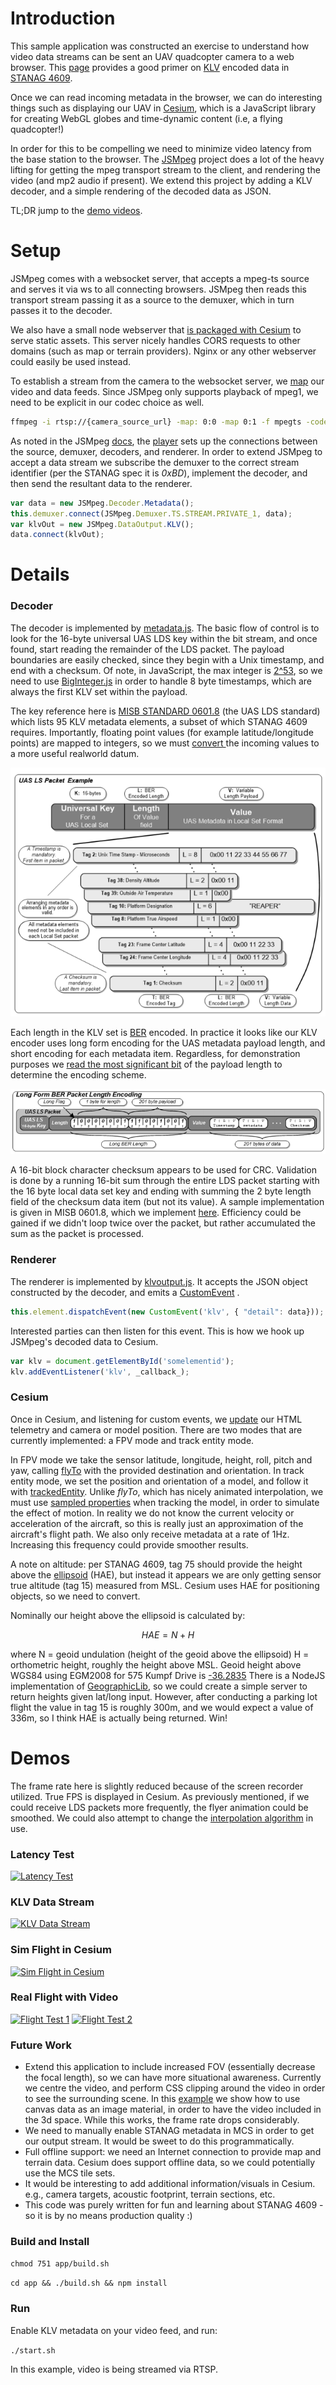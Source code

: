 # Introduction

This sample application was constructed an exercise to understand how video data streams can be sent an UAV quadcopter camera to a web browser. This [page](http://impleotv.com/2017/02/17/klv-encoded-metadata-in-stanag-4609-streams/) provides a good primer on [KLV](https://en.wikipedia.org/wiki/KLV) encoded data in [STANAG 4609](http://www.gwg.nga.mil/misb/docs/nato_docs/STANAG_4609_Ed3.pdf).

Once we can read incoming metadata in the browser, we can do interesting things such as displaying our UAV in [Cesium](https://github.com/AnalyticalGraphicsInc/cesium), which is a JavaScript library for creating WebGL globes and time-dynamic content (i.e, a flying quadcopter!)

In order for this to be compelling we need to minimize video latency from the base station to the browser.  The [JSMpeg](https://github.com/phoboslab/jsmpeg) project does a lot of the heavy lifting for getting the mpeg transport stream to the client, and rendering the video (and mp2 audio if present). We extend this project by adding a KLV decoder, and a simple rendering of the decoded data as JSON. 

TL;DR jump to the [demo videos](#demoarea).

# Setup

JSMpeg comes with a websocket server, that accepts a mpeg-ts source and serves it via ws to all connecting browsers. JSMpeg then reads this transport stream passing it as a source to the demuxer, which in turn passes it to the decoder.

We also have a small node webserver that [is packaged with Cesium](https://github.com/AnalyticalGraphicsInc/cesium/blob/master/server.js) to serve static assets. This server nicely handles CORS requests to other domains (such as map or terrain providers). Nginx or any other webserver could easily be used instead.

To establish a stream from the camera to the websocket server, we [map](https://trac.ffmpeg.org/wiki/Map) our video and data feeds. Since JSMpeg only supports playback of mpeg1, we need to be explicit in our codec choice as well.

```bash
ffmpeg -i rtsp://{camera_source_url} -map: 0:0 -map 0:1 -f mpegts -codec:v mpeg1video -b:v 800k -r 24 -s 800:600 http://127.0.0.1:8081/secretkey
```

As noted in the JSMpeg [docs](https://github.com/phoboslab/jsmpeg/blob/master/src/jsmpeg.js), the [player](app/src/jsmpeg/player.js#L46) sets up the connections between the source, demuxer, decoders, and renderer. In order to extend JSMpeg to accept a data stream we subscribe the demuxer to the correct stream identifier (per the STANAG spec it is _0xBD_), implement the decoder, and then send the resultant data to the renderer. 

```javascript
var data = new JSMpeg.Decoder.Metadata();
this.demuxer.connect(JSMpeg.Demuxer.TS.STREAM.PRIVATE_1, data);
var klvOut = new JSMpeg.DataOutput.KLV();
data.connect(klvOut);
```
# Details 
### Decoder
The decoder is implemented by [metadata.js](app/src/jsmpeg/metadata.js). The basic flow of control is to look for the 16-byte universal UAS LDS key within the bit stream, and once found, start reading the remainder of the LDS packet. The payload boundaries are easily checked, since they begin with a Unix timestamp, and end with a checksum. Of note, in JavaScript, the max integer is [2^53](http://ecma262-5.com/ELS5_HTML.htm#Section_8.5), so we need to use [BigInteger.js](https://www.npmjs.com/package/big-integer) in order to handle 8 byte timestamps, which are always the first KLV set within the payload.

The key reference here is [MISB STANDARD 0601.8](https://upload.wikimedia.org/wikipedia/commons/1/19/MISB_Standard_0601.pdf) (the UAS LDS standard) which lists 95 KLV metadata elements, a subset of which STANAG 4609 requires. Importantly, floating point values (for example latitude/longitude points) are mapped to integers, so we must [convert ](app/src/jsmpeg/metadata.js#L99) the incoming values to a more useful realworld datum. 

![Example Packet](images/example_packet.png)

Each length in the KLV set is [BER](https://en.wikipedia.org/wiki/X.690#BER_encoding) encoded. In practice it looks like our KLV encoder uses long form encoding for the UAS metadata payload length, and short encoding for each metadata item. Regardless, for demonstration purposes we [read the most significant bit](app/src/jsmpeg/metadata.js#L57) of the payload length to determine the encoding scheme.

![Example Packet](images/example_metadata.png)

A 16-bit block character checksum appears to be used for CRC. Validation is done by a running 16-bit sum through the entire LDS packet starting with the 16 byte local data set key and ending with summing the 2 byte length field of the checksum data item (but not its value). A sample implementation is given in MISB 0601.8, which we implement [here](app/src/jsmpeg/metadata.js#L299). Efficiency could be gained if we didn't loop twice over the packet, but rather accumulated the sum as the packet is processed.

### Renderer
The renderer is implemented by [klvoutput.js](app/src/jsmpeg/klvoutput.js). It accepts the JSON object constructed by the decoder, and emits a [CustomEvent](https://developer.mozilla.org/en/docs/Web/API/CustomEvent) .
```javascript
this.element.dispatchEvent(new CustomEvent('klv', { "detail": data}));
```
Interested parties can then listen for this event. This is how we hook up JSMpeg's decoded data to Cesium. 
```javascript
var klv = document.getElementById('somelementid');
klv.addEventListener('klv', _callback_);
```

### Cesium
Once in Cesium, and listening for custom events, we [update](app/src/uav/main.js#L68) our HTML telemetry and camera or model position. There are two modes that are currently implemented: a FPV mode and track entity mode. 

In FPV mode we take the sensor latitude, longitude, height, roll, pitch and yaw, calling [flyTo](https://cesiumjs.org/Cesium/Build/Documentation/Camera.html#flyTo) with the provided destination and orientation. In track entity mode, we set the position and orientation of a model, and follow it with [trackedEntity](https://cesiumjs.org/Cesium/Build/Documentation/Viewer.html#trackedEntity). Unlike _flyTo_, which has nicely animated interpolation, we must use [sampled properties](https://cesiumjs.org/Cesium/Build/Documentation/SampledProperty.html) when tracking the model, in order to simulate the effect of motion.  In reality we do not know the current velocity or acceleration of the aircraft, so this is really just an approximation of the aircraft's flight path. We also only receive metadata at a rate of 1Hz. Increasing this frequency could provide smoother results.

A note on altitude: per STANAG 4609, tag 75 should provide the height above the [ellipsoid](https://support.pix4d.com/hc/en-us/articles/202559869-Orthometric-and-Ellipsoidal-Height#gsc.tab=0) (HAE), but instead it appears we are only getting sensor true altitude (tag 15) measured from MSL. Cesium uses HAE for positioning objects, so we need to convert. 

Nominally our height above the ellipsoid is calculated by:
```math
HAE = N + H
```
where N = geoid undulation (height of the geoid above the ellipsoid) H = orthometric height, roughly the height above MSL. Geoid height above WGS84 using EGM2008 for 575 Kumpf Drive is [-36.2835]( https://geographiclib.sourceforge.io/cgi-bin/GeoidEval?input=43.504001%2C+-80.530135) There is a NodeJS implementation of [GeographicLib](https://www.npmjs.com/package/geographiclib), so we could create a simple server to return heights given lat/long input. However, after conducting a parking lot flight the value in tag 15 is roughly 300m, and we would expect a value of 336m, so I think HAE is actually being returned. Win!

#  <a name="demoarea"></a>Demos

The frame rate here is slightly reduced because of the screen recorder utilized. True FPS is displayed in Cesium. As previously mentioned, if we could receive LDS packets more frequently, the flyer animation could be smoothed. We could also attempt to change the [interpolation algorithm](https://cesiumjs.org/Cesium/Build/Documentation/HermitePolynomialApproximation.html) in use. 

### Latency Test
[![Latency Test](https://img.youtube.com/vi/d7o2-0aC6og/0.jpg)](https://www.youtube.com/watch?v=d7o2-0aC6og)

### KLV Data Stream
[![KLV Data Stream](https://img.youtube.com/vi/GD6u1hLnP0c/0.jpg)](https://www.youtube.com/watch?v=GD6u1hLnP0c)

### Sim Flight in Cesium
[![Sim Flight in Cesium](https://img.youtube.com/vi/LVPCbZOgEF4/0.jpg)](https://www.youtube.com/watch?v=LVPCbZOgEF4)

### Real Flight with Video
[![Flight Test 1](https://img.youtube.com/vi/9e9eacnLZuw/0.jpg)](https://www.youtube.com/watch?v=9e9eacnLZuw)
[![Flight Test 2](https://img.youtube.com/vi/LHkXWjpnZeY/0.jpg)](https://www.youtube.com/watch?v=LHkXWjpnZeY)

### Future Work
- Extend this application to include increased FOV (essentially decrease the focal length), so we can have more situational awareness. Currently we centre the video, and perform CSS clipping around the video in order to see the surrounding scene.  In this [example](app/www/video-test.html) we show how to use canvas data as an image material, in order to have the video included in the 3d space. While this works, the frame rate drops considerably.
- We need to manually enable STANAG metadata in MCS in order to get our output stream. It would be sweet to do this programmatically.
- Full offline support: we need an Internet connection to provide map and terrain data. Cesium does support offline data, so we could potentially use the MCS tile sets. 
- It would be interesting to add additional information/visuals in Cesium. e.g., camera targets, acoustic footprint, terrain sections, etc.
- This code was purely written for fun and learning about STANAG 4609 - so it is by no means production quality :)

### Build and Install

`chmod 751 app/build.sh`

`cd app && ./build.sh && npm install`

### Run
Enable KLV metadata on your video feed, and run:

`./start.sh`

In this example, video is being streamed via RTSP.
